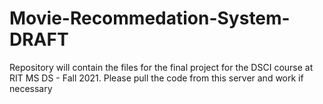 # Movie-Recommedation-System-DRAFT
Repository will contain the files for the final project for the DSCI course at RIT MS DS - Fall 2021. Please pull the code from this server and work if necessary  
